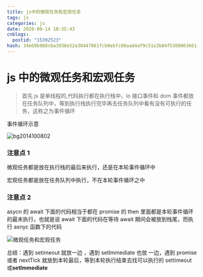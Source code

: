 ```yaml
---
title: js中的微观任务和宏观任务
tags: js
categories: js
date: 2020-09-14 10:35:43
cnblogs:
  postid: "15392523"
hash: 34eb9b988cba3938e52a30447061fcb0ebfc08aad4af9c51a3b84f5388063661
---
```


# js 中的微观任务和宏观任务

> 首先 js 是单线程的,代码执行都在执行栈中，io 接口事件和 dom 事件都放在任务队列中，等到执行栈执行完毕再去任务队列中看有没有可执行的任务，这称之为事件循环

<!--more-->

事件循环示意

![bg2014100802](https://gitee.com/bitbw/my-gallery/raw/master/img/bg2014100802.png)

### 注意点 1

微观任务都是放在执行栈的最后来执行，还是在本轮事件循环中

宏观任务都是放在任务队列中执行，不在本轮事件循环之中

### 注意点 2

asycn 的 await 下面的代码相当于都在 promise 的 then 里面都是本轮事件循环的最末执行，也就是说 await 下面的代码在等待 await 期间会被放到栈尾，而执行 asnyc 函数下的代码

![微观任务和宏观任务](https://gitee.com/bitbw/my-gallery/raw/master/img/微观任务和宏观任务.png)

总结：遇到 setimeout 就放一边 ，遇到 setImmediate 也放 一边，遇到 promise 或者 nextTick 就放到本轮最后，等到本轮执行结束去找可以执行的 settimeout 或**setImmediate**

